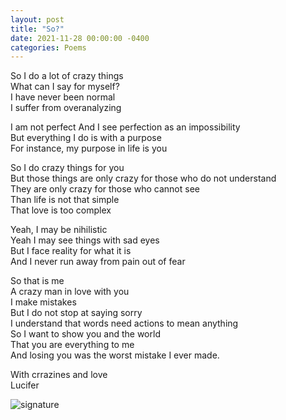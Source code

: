 ```yaml
---
layout: post
title: "So?"
date: 2021-11-28 00:00:00 -0400
categories: Poems
---
```

So I do a lot of crazy things <br>
What can I say for myself? <br>
I have never been normal <br>
I suffer from overanalyzing <br>

I am not perfect
And I see perfection as an impossibility <br>
But everything I do is with a purpose <br>
For instance, my purpose in life is you <br>

So I do crazy things for you <br>
But those things are only crazy for those who do not understand <br>
They are only crazy for those who cannot see <br>
Than life is not that simple <br>
That love is too complex <br>

Yeah, I may be nihilistic <br>
Yeah I may see things with sad eyes <br>
But I face reality for what it is  <br>
And I never run away from pain out of fear <br>

So that is me <br>
A crazy man in love with you <br>
I make mistakes <br>
But I do not stop at saying sorry <br>
I understand that words need actions to mean anything <br>
So I want to show you and the world <br>
That you are everything to me <br>
And losing you was the worst mistake I ever made. <br>

With crrazines and love <br>
Lucifer <br>

![signature](https://robertalberto.com/ttldmr.png)
